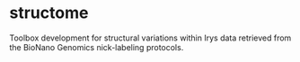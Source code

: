 # structome
Toolbox development for structural variations within Irys data retrieved from the BioNano Genomics nick-labeling protocols.
 

